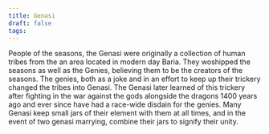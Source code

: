 ```yaml
---
title: Genasi
draft: false
tags:
---
```

 

People of the seasons, the Genasi were originally a collection of human tribes from the an area located in modern day Baria. They woshipped the seasons as well as the Genies, believing them to be the creators of the seasons. The genies, both as a joke and in an effort to keep up their trickery changed the tribes into Genasi. The Genasi later learned of this trickery after fighting in the war against the gods alongside the dragons 1400 years ago and ever since have had a race-wide disdain for the genies. Many Genasi keep small jars of their element with them at all times, and in the event of two genasi marrying, combine their jars to signify their unity.